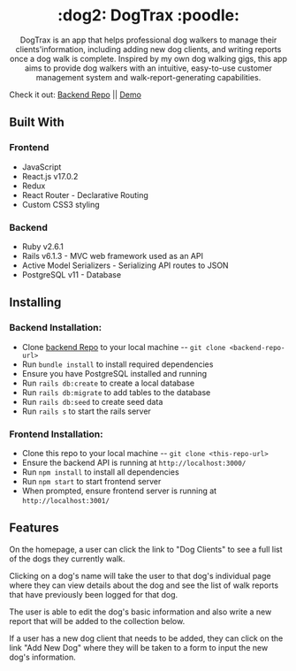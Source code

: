 <h1 align="center">:dog2:  DogTrax  :poodle:</h1>

<p align="center">DogTrax is an app that helps professional dog walkers to manage their clients'information, including adding new dog clients, and writing reports once a dog walk is complete. Inspired by my own dog walking gigs, this app aims to provide dog walkers with an intuitive, easy-to-use customer management system and walk-report-generating capabilities.</p>

Check it out:  [Backend Repo](https://github.com/ejgann/dogtrax-backend) ||  [Demo](https://www.youtube.com/watch?v=xfgP-6XFiCY)

## Built With

### Frontend  
* JavaScript
* React.js v17.0.2
* Redux
* React Router - Declarative Routing
* Custom CSS3 styling

### Backend  
* Ruby v2.6.1
* Rails v6.1.3 - MVC web framework used as an API
* Active Model Serializers - Serializing API routes to JSON
* PostgreSQL v11 - Database

## Installing

### Backend Installation:
* Clone [backend Repo](https://github.com/ejgann/dogtrax-backend) to your local machine -- `git clone <backend-repo-url>`
* Run `bundle install` to install required dependencies
* Ensure you have PostgreSQL installed and running
* Run `rails db:create` to create a local database
* Run `rails db:migrate` to add tables to the database
* Run `rails db:seed` to create seed data
* Run `rails s` to start the rails server

### Frontend Installation:
* Clone this repo to your local machine -- `git clone <this-repo-url>`
* Ensure the backend API is running at `http://localhost:3000/`
* Run `npm install` to install all dependencies
* Run `npm start` to start frontend server
* When prompted, ensure frontend server is running at `http://localhost:3001/`

## Features
On the homepage, a user can click the link to "Dog Clients" to see a full list of the dogs they currently walk.

Clicking on a dog's name will take the user to that dog's individual page where they can view details about the dog and see the list of walk reports that have previously been logged for that dog. 

The user is able to edit the dog's basic information and also write a new report that will be added to the collection below.

If a user has a new dog client that needs to be added, they can click on the link "Add New Dog" where they will be taken to a form to input the new dog's information.
